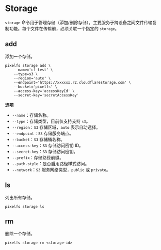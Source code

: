 # Storage

`storage` 命令用于管理存储（添加/删除存储），主要服务于跨设备之间文件传输复制功能。每个文件在传输前，必须关联一个指定的 `storage`。

## add

添加一个存储。

```shell
pixelfs storage add \
    --name='cf-test' \
	--type=s3 \
	--region='auto' \
	--endpoint='https://xxxxxx.r2.cloudflarestorage.com' \
	--bucket='pixelfs' \
	--access-key='accessKeyId' \
	--secret-key='secretAccessKey'
```

**选项**

- `--name`：存储名称。
- `--type`：存储类型，目前仅支持支持 `s3`。
- `--region`：`S3` 存储区域，`auto` 表示自动选择。
- `--endpoint`：`S3` 存储服务端点。
- `--bucket`：`S3` 存储桶名称。
- `--access-key`：`S3` 存储访问密钥 ID。
- `--secret-key`：`S3` 存储访问密钥。
- `--prefix`：存储路径前缀。
- `--path-style`：是否启用路径样式访问。
- `--network`：`S3` 服务网络类型，`public` 或 `private`。

## ls

列出所有存储。

```shell
pixelfs storage ls
```

## rm

删除一个存储。

```shell
pixelfs storage rm <storage-id>
```
